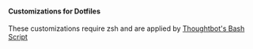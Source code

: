 #### Customizations for Dotfiles
These customizations require zsh and are applied by [Thoughtbot's Bash Script](https://github.com/thoughtbot/laptop)
